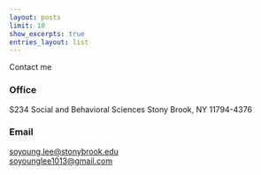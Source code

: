 ```yaml
---
layout: posts
limit: 10
show_excerpts: true
entries_layout: list
---
```


Contact me 

### Office
S234 Social and Behavioral Sciences Stony Brook, NY 11794-4376

### Email
[soyoung.lee@stonybrook.edu](mailto:soyoung.lee@stonybrook.edu)<br/>
[soyounglee1013@gmail.com](mailto:soyounglee1013@gmail.com)





